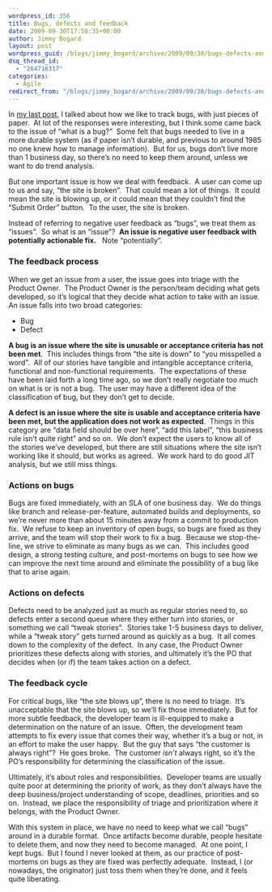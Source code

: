 ```yaml
---
wordpress_id: 356
title: Bugs, defects and feedback
date: 2009-09-30T17:58:35+00:00
author: Jimmy Bogard
layout: post
wordpress_guid: /blogs/jimmy_bogard/archive/2009/09/30/bugs-defects-and-feedback.aspx
dsq_thread_id:
  - "264716317"
categories:
  - Agile
redirect_from: "/blogs/jimmy_bogard/archive/2009/09/30/bugs-defects-and-feedback.aspx/"
---
```

In [my last post](http://www.lostechies.com/blogs/jimmy_bogard/archive/2009/09/29/my-favorite-bug-tracking-system.aspx), I talked about how we like to track bugs, with just pieces of paper.&#160; At lot of the responses were interesting, but I think some came back to the issue of “what is a bug?”&#160; Some felt that bugs needed to live in a more durable system (as if paper isn’t durable, and previous to around 1985 no one knew how to manage information).&#160; But for us, bugs don’t live more than 1 business day, so there’s no need to keep them around, unless we want to do trend analysis.

But one important issue is how we deal with feedback.&#160; A user can come up to us and say, “the site is broken”.&#160; That could mean a lot of things.&#160; It could mean the site is blowing up, or it could mean that they couldn’t find the “Submit Order” button.&#160; To the user, the site is broken.

Instead of referring to negative user feedback as “bugs”, we treat them as “issues”.&#160; So what is an “issue”?&#160; **An issue is negative user feedback with potentially actionable fix.**&#160;&#160; Note “potentially”.

### The feedback process

When we get an issue from a user, the issue goes into triage with the Product Owner.&#160; The Product Owner is the person/team deciding what gets developed, so it’s logical that they decide what action to take with an issue.&#160; An issue falls into two broad categories:

  * Bug
  * Defect

**A bug is an issue where the site is unusable or acceptance criteria has not been met**.&#160; This includes things from “the site is down” to “you misspelled a word”.&#160; All of our stories have tangible and intangible acceptance criteria, functional and non-functional requirements.&#160; The expectations of these have been laid forth a long time ago, so we don’t really negotiate too much on what is or is not a bug.&#160; The user may have a different idea of the classification of bug, but they don’t get to decide.

**A defect is an issue where the site is usable and acceptance criteria have been met, but the application does not work as expected**.&#160; Things in this category are “data field should be over here”, “add this label”, “this business rule isn’t quite right” and so on.&#160; We don’t expect the users to know all of the stories we’ve developed, but there are still situations where the site isn’t working like it should, but works as agreed.&#160; We work hard to do good JIT analysis, but we still miss things.

### Actions on bugs

Bugs are fixed immediately, with an SLA of one business day.&#160; We do things like branch and release-per-feature, automated builds and deployments, so we’re never more than about 15 minutes away from a commit to production fix.&#160; We refuse to keep an inventory of open bugs, so bugs are fixed as they arrive, and the team will stop their work to fix a bug.&#160; Because we stop-the-line, we strive to eliminate as many bugs as we can.&#160; This includes good design, a strong testing culture, and post-mortems on bugs to see how we can improve the next time around and eliminate the possibility of a bug like that to arise again.

### Actions on defects

Defects need to be analyzed just as much as regular stories need to, so defects enter a second queue where they either turn into stories, or something we call “tweak stories”.&#160; Stories take 1-5 business days to deliver, while a “tweak story” gets turned around as quickly as a bug.&#160; It all comes down to the complexity of the defect.&#160; In any case, the Product Owner prioritizes these defects along with stories, and ultimately it’s the PO that decides when (or if) the team takes action on a defect.

### The feedback cycle

For critical bugs, like “the site blows up”, there is no need to triage.&#160; It’s unacceptable that the site blows up, so we’ll fix those immediately.&#160; But for more subtle feedback, the developer team is ill-equipped to make a determination on the nature of an issue.&#160; Often, the development team attempts to fix every issue that comes their way, whether it’s a bug or not, in an effort to make the user happy.&#160; But the guy that says “the customer is always right”?&#160; He goes broke.&#160; The customer _isn’t_ always right, so it’s the PO’s responsibility for determining the classification of the issue.

Ultimately, it’s about roles and responsibilities.&#160; Developer teams are usually quite poor at determining the priority of work, as they don’t always have the deep business/project understanding of scope, deadlines, priorities and so on.&#160; Instead, we place the responsibility of triage and prioritization where it belongs, with the Product Owner.

With this system in place, we have no need to keep what we call “bugs” around in a durable format.&#160; Once artifacts become durable, people hesitate to delete them, and now they need to become managed.&#160; At one point, I kept bugs.&#160; But I found I never looked at them, as our practice of post-mortems on bugs as they are fixed was perfectly adequate.&#160; Instead, I (or nowadays, the originator) just toss them when they’re done, and it feels quite liberating.